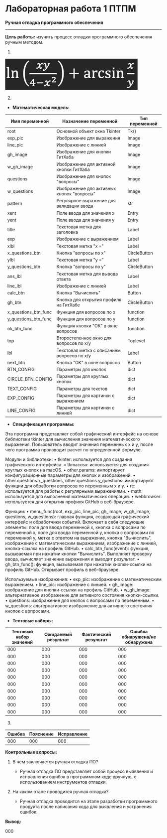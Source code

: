 # Лабораторная работа 1 ПТПМ

**Ручная отладка программного обеспечения**

___

**Цель работы:** изучить процесс отладки программного обеспечения ручным методом.

1.
![Математическое выражение](other/pics/expression.png)

2.
- **Математическая модель:**

| Имя переменной       | Назначение переменной                       | Тип переменной |
|----------------------|---------------------------------------------|----------------|
| root                 | Основной объект окна Tkinter                | Tk()           |
| exp_pic              | Изображение для выражения                   | Image          |
| line_pic             | Изображение с линией                        | Image          |
| gh_image             | Изображение для кнопки ГитХаба              | Image          |
| w_gh_image           | Изображение для активной кнопки ГитХаба     | Image          |
| questions            | Изображение для кнопок "вопросы"            | Image          |
| w_questions          | Изображение для активных кнопок "вопросы"   | Image          |
| pattern              | Регулярное выражение для валидации ввода    | str            |
| xent                 | Поле ввода для значения x                   | Entry          |
| yent                 | Поле ввода для значения y                   | Entry          |
| title                | Текстовая метка для заголовка               | Label          |
| exp                  | Изображение с выражением                    | Label          |
| xlbl                 | Текстовая метка "x ="                       | Label          |
| x_questions_btn      | Кнопка "вопросы по x"                       | CircleButton   |
| ylbl                 | Текстовая метка "y ="                       | Label          |
| y_questions_btn      | Кнопка "вопросы по y"                       | CircleButton   |
| ans_lbl              | Текстовая метка для вывода ответа           | Label          |
| line_lbl             | Изображение с линией                        | Label          |
| calc_btn             | Кнопка "Вычислить"                          | Button         |
| gh_btn               | Кнопка для открытия профиля на ГитХабе      | CircleButton   |
| x_questions_btn_func | Функция для вопросов по x                   | function       |
| y_questions_btn_func | Функция для вопросов по y                   | function       |
| ok_btn_func          | Функция кнопки "ОК" в окне вопросов         | function       |
| top                  | Второстепенное окно для вопросов по x/y     | Toplevel       |
| lbl                  | Текстовая метка с описанием вопросов по x/y | Label          |
| next_btn             | Кнопка "ОК" в окне вопросов                 | Button         |
| BTN_CONFIG           | Параметры для кнопок                        | dict           |
| CIRCLE_BTN_CONFIG    | Параметры для круглых кнопок                | dict           |
| TEXT_CONFIG          | Параметры для текстов                       | dict           |
| EXP_CONFIG           | Параметры для картинки с выражением         | dict           |
| LINE_CONFIG          | Параметры для картинки с линией             | dict           |

- **Спецификация программы:**

Эта программа представляет собой графический интерфейс на основе библиотеки tkinter для вычисления значения математического выражения. Пользователь вводит значения переменных x и y, после чего программа производит расчет по определенной формуле.

Модули и библиотеки:
• tkinter: используется для создания графического интерфейса.
• tkmacosx: используется для создания круглых кнопок на macOS.
• other.params: импортирует конфигурационные параметры для кнопок и изображений.
• other.questions.x_questions, other.questions.y_questions: импортируют функции для обработки вопросов по переменным x и y.
• re: используется для работы с регулярными выражениями.
• math: используется для выполнения математических операций.
• webbrowser: используется для открытия профиля GitHub в веб-браузере.

Функции:
• menu_func(root, exp_pic, line_pic, gh_image, w_gh_image, questions, w_questions): главная функция, создающая графический интерфейс и обработчики событий. Включает в себя следующие элементы: поле для ввода переменной x, кнопка с вопросами по переменной x, поле для ввода переменной y, кнопка с вопросами по переменной y, метка с ответом на выражение, кнопка "Вычислить", изображение с математическим выражением, изображение с линией, кнопка-ссылка на профиль GitHub.
• calc_btn_func(event): функция, вызываемая при нажатии кнопки "Вычислить". Выполняет проверку ввода, вычисляет значение выражения и выводит результат.
• gh_btn_func(): функция, вызываемая при нажатии кнопки-ссылки на профиль GitHub. Открывает профиль в веб-браузере.

Используемые изображения:
• exp_pic: изображение с математическим выражением.
• line_pic: изображение с линией.
• gh_image: изображение для кнопки-ссылки на профиль GitHub.
• w_gh_image: альтернативное изображение для активного состояния кнопки-ссылки.
• questions: изображение для кнопок с вопросами по переменным.
• w_questions: альтернативное изображение для активного состояния кнопок с вопросами.

- **Тестовые наборы:**

| Тестовый набор значений  | Ожидаемый результат  | Фактический результат  | Ошибка обнаружена/не обнаружена  |
|--------------------------|----------------------|------------------------|----------------------------------|
| 000 | 000 | 000 | 000|
| 000 | 000 | 000 | 000|
| 000 | 000 | 000 | 000|
| 000 | 000 | 000 | 000|
| 000 | 000 | 000 | 000|
| 000 | 000 | 000 | 000|
| 000 | 000 | 000 | 000|
| 000 | 000 | 000 | 000|
| 000 | 000 | 000 | 000|
| 000 | 000 | 000 | 000|

3.
| Ошибка  | Пояснение | Исправление |
|---------|-----------|-------------|
|000|000|000|

**Контрольные вопросы:**

1. В чем заключается ручная отладка ПО?
   - Ручная отладка ПО представляет собой процесс выявления и исправления ошибок в программном коде вручную, с использованием инструментов отладки.

2. На каком этапе проводится ручная отладка?
   - Ручная отладка проводится на этапе разработки программного продукта после написания кода для выявления и устранения ошибок.

**Вывод:**

000